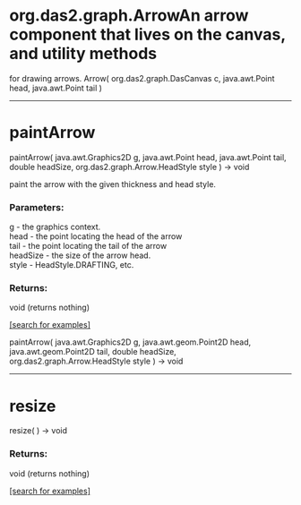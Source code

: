 # org.das2.graph.ArrowAn arrow component that lives on the canvas, and utility methods
 for drawing arrows.
Arrow( org.das2.graph.DasCanvas c, java.awt.Point head, java.awt.Point tail )


***
<a name="paintArrow"></a>
# paintArrow
paintArrow( java.awt.Graphics2D g, java.awt.Point head, java.awt.Point tail, double headSize, org.das2.graph.Arrow.HeadStyle style ) &rarr; void

paint the arrow with the given thickness and head style.

### Parameters:
g - the graphics context.
<br>head - the point locating the head of the arrow
<br>tail - the point locating the tail of the arrow
<br>headSize - the size of the arrow head.
<br>style - HeadStyle.DRAFTING, etc.

### Returns:
void (returns nothing)


<a href="https://github.com/autoplot/dev/search?q=paintArrow&unscoped_q=paintArrow">[search for examples]</a>

paintArrow( java.awt.Graphics2D g, java.awt.geom.Point2D head, java.awt.geom.Point2D tail, double headSize, org.das2.graph.Arrow.HeadStyle style ) &rarr; void<br>
***
<a name="resize"></a>
# resize
resize(  ) &rarr; void



### Returns:
void (returns nothing)


<a href="https://github.com/autoplot/dev/search?q=resize&unscoped_q=resize">[search for examples]</a>

